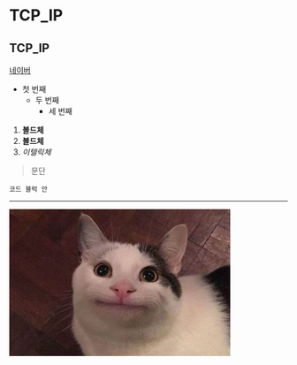 # TCP_IP
## TCP_IP

[네이버](https://www.naver.com)

- 첫 번째
  - 두 번째
    - 세 번째

1. **볼드체**
2. __볼드체__
3. *이텔릭체*

>문단

```
코드 블럭 안
```

* * *

<img width="" height="" src="./png/cat.png"></img>
<!--![cat](/png/cat.png)-->
